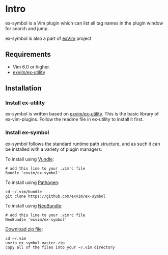 # Intro

ex-symbol is a Vim plugin which can list all tag names in the plugin window for 
search and jump.

ex-symbol is also a part of [exVim](https://github.com/exvim/main) project

## Requirements

- Vim 6.0 or higher.
- [exvim/ex-utility](https://github.com/exvim/ex-utility) 

## Installation

### Install ex-utility

ex-symbol is written based on [exvim/ex-utility](https://github.com/exvim/ex-utility). This 
is the basic library of ex-vim-plugins. Follow the readme file in ex-utility to install it first.

### Install ex-symbol

ex-symbol follows the standard runtime path structure, and as such it can 
be installed with a variety of plugin managers:
    
To install using [Vundle](https://github.com/gmarik/vundle):

    # add this line to your .vimrc file
    Bundle 'exvim/ex-symbol'

To install using [Pathogen](https://github.com/tpope/vim-pathogen):

    cd ~/.vim/bundle
    git clone https://github.com/exvim/ex-symbol

To install using [NeoBundle](https://github.com/Shougo/neobundle.vim):

    # add this line to your .vimrc file
    NeoBundle 'exvim/ex-symbol'

[Download zip file](https://github.com/exvim/ex-symbol/archive/master.zip):

    cd ~/.vim
    unzip ex-symbol-master.zip
    copy all of the files into your ~/.vim directory

